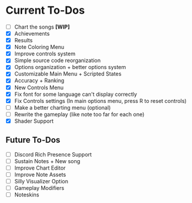 # Current To-Dos
* [ ] Chart the songs **[WIP]**
* [X] Achievements
* [X] Results
* [X] Note Coloring Menu
* [X] Improve controls system
* [X] Simple source code reorganization
* [X] Options organization + better options system
* [X] Customizable Main Menu + Scripted States
* [X] Accuracy + Ranking
* [X] New Controls Menu
* [X] Fix font for some language can't display correctly
* [X] Fix Controls settings (In main options menu, press R to reset controls)
* [ ] Make a better charting menu (optional)
* [ ] Rewrite the gameplay (like note too far for each one)
* [X] Shader Support

## Future To-Dos
* [ ] Discord Rich Presence Support
* [ ] Sustain Notes + New song
* [ ] Improve Chart Editor
* [ ] Improve Note Assets
* [ ] Silly Visualizer Option
* [ ] Gameplay Modifiers
* [ ] Noteskins